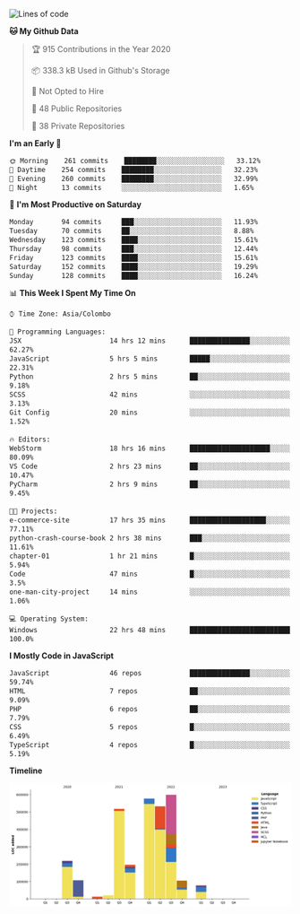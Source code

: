 
<!--START_SECTION:waka-->
![Lines of code](https://img.shields.io/badge/From%20Hello%20World%20I%27ve%20Written-2.2%20million%20lines%20of%20code-blue)

**🐱 My Github Data** 

> 🏆 915 Contributions in the Year 2020
 > 
> 📦 338.3 kB Used in Github's Storage 
 > 
> 🚫 Not Opted to Hire
 > 
> 📜 48 Public Repositories
 > 
> 🔑 38 Private Repositories 

**I'm an Early 🐤** 

```text
🌞 Morning    261 commits    ████████░░░░░░░░░░░░░░░░░   33.12% 
🌆 Daytime    254 commits    ████████░░░░░░░░░░░░░░░░░   32.23% 
🌃 Evening    260 commits    ████████░░░░░░░░░░░░░░░░░   32.99% 
🌙 Night      13 commits     ░░░░░░░░░░░░░░░░░░░░░░░░░   1.65%

```
📅 **I'm Most Productive on Saturday** 

```text
Monday       94 commits     ███░░░░░░░░░░░░░░░░░░░░░░   11.93% 
Tuesday      70 commits     ██░░░░░░░░░░░░░░░░░░░░░░░   8.88% 
Wednesday    123 commits    ████░░░░░░░░░░░░░░░░░░░░░   15.61% 
Thursday     98 commits     ███░░░░░░░░░░░░░░░░░░░░░░   12.44% 
Friday       123 commits    ████░░░░░░░░░░░░░░░░░░░░░   15.61% 
Saturday     152 commits    ████░░░░░░░░░░░░░░░░░░░░░   19.29% 
Sunday       128 commits    ████░░░░░░░░░░░░░░░░░░░░░   16.24%

```


📊 **This Week I Spent My Time On** 

```text
⌚︎ Time Zone: Asia/Colombo

💬 Programming Languages: 
JSX                      14 hrs 12 mins      ███████████████░░░░░░░░░░   62.27% 
JavaScript               5 hrs 5 mins        █████░░░░░░░░░░░░░░░░░░░░   22.31% 
Python                   2 hrs 5 mins        ██░░░░░░░░░░░░░░░░░░░░░░░   9.18% 
SCSS                     42 mins             ░░░░░░░░░░░░░░░░░░░░░░░░░   3.13% 
Git Config               20 mins             ░░░░░░░░░░░░░░░░░░░░░░░░░   1.52%

🔥 Editors: 
WebStorm                 18 hrs 16 mins      ████████████████████░░░░░   80.09% 
VS Code                  2 hrs 23 mins       ██░░░░░░░░░░░░░░░░░░░░░░░   10.47% 
PyCharm                  2 hrs 9 mins        ██░░░░░░░░░░░░░░░░░░░░░░░   9.45%

🐱‍💻 Projects: 
e-commerce-site          17 hrs 35 mins      ███████████████████░░░░░░   77.11% 
python-crash-course-book 2 hrs 38 mins       ███░░░░░░░░░░░░░░░░░░░░░░   11.61% 
chapter-01               1 hr 21 mins        █░░░░░░░░░░░░░░░░░░░░░░░░   5.94% 
Code                     47 mins             █░░░░░░░░░░░░░░░░░░░░░░░░   3.5% 
one-man-city-project     14 mins             ░░░░░░░░░░░░░░░░░░░░░░░░░   1.06%

💻 Operating System: 
Windows                  22 hrs 48 mins      █████████████████████████   100.0%

```

**I Mostly Code in JavaScript** 

```text
JavaScript               46 repos            ███████████████░░░░░░░░░░   59.74% 
HTML                     7 repos             ██░░░░░░░░░░░░░░░░░░░░░░░   9.09% 
PHP                      6 repos             ██░░░░░░░░░░░░░░░░░░░░░░░   7.79% 
CSS                      5 repos             █░░░░░░░░░░░░░░░░░░░░░░░░   6.49% 
TypeScript               4 repos             █░░░░░░░░░░░░░░░░░░░░░░░░   5.19%

```


**Timeline**

![Chart not found](https://github.com/ccweerasinghe1994/ccweerasinghe1994/blob/master/charts/bar_graph.png) 


<!--END_SECTION:waka-->
